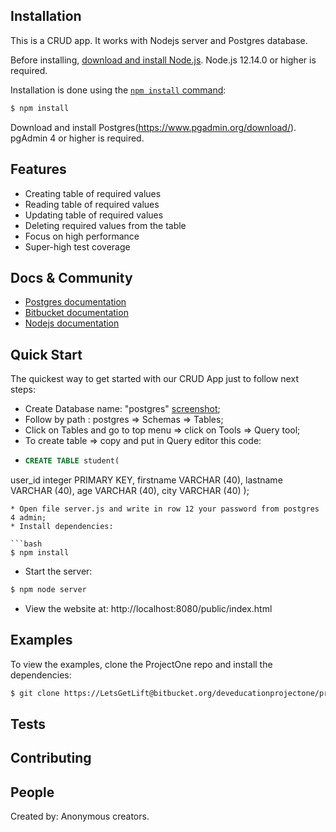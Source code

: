 
## Installation

This is a CRUD app. It works with Nodejs server and Postgres database.

Before installing, [download and install Node.js](https://nodejs.org/en/download/).
Node.js 12.14.0 or higher is required.

Installation is done using the
[`npm install` command](https://docs.npmjs.com/getting-started/installing-npm-packages-locally):

```bash
$ npm install
```
Download and install Postgres(https://www.pgadmin.org/download/).
pgAdmin 4 or higher is required.


## Features

  * Creating table of required values
  * Reading table of required values
  * Updating table of required values
  * Deleting required values from the table
  * Focus on high performance
  * Super-high test coverage  

## Docs & Community

  * [Postgres documentation](https://www.pgadmin.org/docs/) 
  * [Bitbucket documentation](https://www.atlassian.com/git/tutorials) 
  * [Nodejs documentation](https://nodejs.org/en/docs/)  

## Quick Start

  The quickest way to get started with our CRUD App just to follow next steps:
  
  * Create Database name: "postgres" [screenshot](https://prnt.sc/qgslga);
  * Follow by path : postgres => Schemas => Tables;
  * Click on Tables and go to top menu => click on Tools => Query tool;
  * To create table => copy and put in Query editor this code:
  * ```sql 
    CREATE TABLE student(
   user_id integer PRIMARY KEY,
   firstname VARCHAR (40), 
   lastname VARCHAR (40),
   age VARCHAR (40),
   city VARCHAR (40)
  );
  ```
  * Open file server.js and write in row 12 your password from postgres 4 admin;
  * Install dependencies:

  ```bash
  $ npm install
  ```
  * Start the server:

  ```bash
  $ npm node server
  ```
  * View the website at: http://localhost:8080/public/index.html  
 
## Examples

  To view the examples, clone the ProjectOne repo and install the dependencies:

```bash
$ git clone https://LetsGetLift@bitbucket.org/deveducationprojectone/projectone.git
```


## Tests
 

## Contributing

## People

Created by: Anonymous creators.


